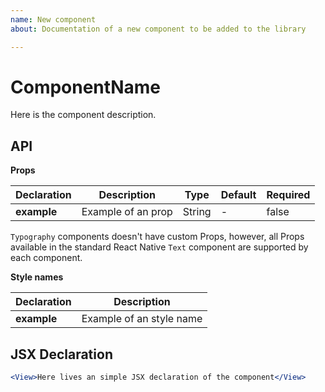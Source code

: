 ```yaml
---
name: New component
about: Documentation of a new component to be added to the library

---
```


# ComponentName

Here is the component description.

## API

**Props**

| Declaration | Description | Type | Default | Required |
|-------------|------------|------|---------|----------|
| **example** | Example of an prop | String | - | false |

`Typography` components doesn't have custom Props, however, all Props available in the standard React Native `Text` component are supported by each component.

**Style names**

| Declaration  | Description  |
|--------------|--------------|
| **example** | Example of an style name |

## JSX Declaration

``` jsx
<View>Here lives an simple JSX declaration of the component</View>
```
